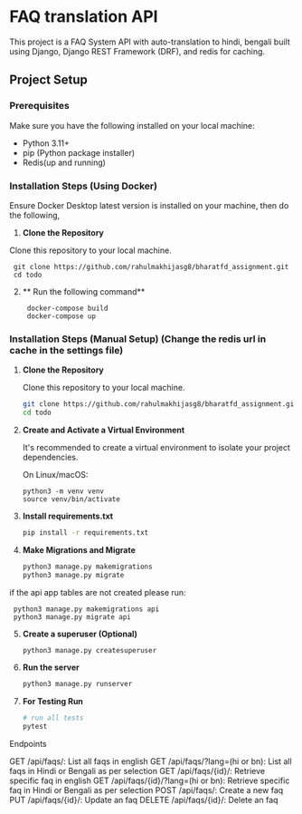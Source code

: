 # FAQ translation API

This project is a FAQ System API with auto-translation to hindi, bengali built using Django, Django REST Framework (DRF), and redis for caching.

## Project Setup

### Prerequisites

Make sure you have the following installed on your local machine:

- Python 3.11+
- pip (Python package installer)
- Redis(up and running)

### Installation Steps (Using Docker)
 Ensure Docker Desktop latest version is installed on your machine, then do the following,

 1. **Clone the Repository**

   Clone this repository to your local machine.

     git clone https://github.com/rahulmakhijasg8/bharatfd_assignment.git
     cd todo
 
 2. ** Run the following command**

    ```
     docker-compose build
     docker-compose up

### Installation Steps (Manual Setup) (Change the redis url in cache in the settings file)

1. **Clone the Repository**

   Clone this repository to your local machine.

   ```bash
   git clone https://github.com/rahulmakhijasg8/bharatfd_assignment.git
   cd todo

2. **Create and Activate a Virtual Environment**

   It's recommended to create a virtual environment to isolate your project dependencies.

   On Linux/macOS:

   ```
   python3 -m venv venv
   source venv/bin/activate

3. **Install requirements.txt**

    ```bash
   pip install -r requirements.txt

4. **Make Migrations and Migrate**

    ```bash
   python3 manage.py makemigrations
   python3 manage.py migrate

  if the api app tables are not created please run:
         
     python3 manage.py makemigrations api
     python3 manage.py migrate api


5. **Create a superuser (Optional)**

    ```bash
   python3 manage.py createsuperuser

6. **Run the server**

    ```bash
   python3 manage.py runserver

7. **For Testing Run**

    ```bash
   # run all tests
   pytest

 Endpoints

GET /api/faqs/: List all faqs in english
GET /api/faqs/?lang=(hi or bn): List all faqs in Hindi or Bengali as per selection
GET /api/faqs/{id}/: Retrieve specific faq in english
GET /api/faqs/{id}/?lang=(hi or bn): Retrieve specific faq in Hindi or Bengali as per selection
POST /api/faqs/: Create a new faq
PUT /api/faqs/{id}/: Update an faq
DELETE /api/faqs/{id}/: Delete an faq
